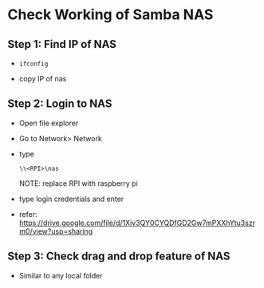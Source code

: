 # Check Working of Samba NAS

## Step 1: Find IP of NAS
- ```
  ifconfig
  ```
- copy IP of nas

## Step 2: Login to NAS
- Open file explorer
- Go to Network> Network
- type
  ```
  \\<RPI>\nas
  ```
  NOTE: replace RPI with raspberry pi

- type login credentials and enter
- refer: https://drive.google.com/file/d/1Xiv3QY0CYQDfGD2Gw7mPXXhYtu3szrm0/view?usp=sharing 

## Step 3: Check drag and drop feature of NAS
- Similar to any local folder
  
  
